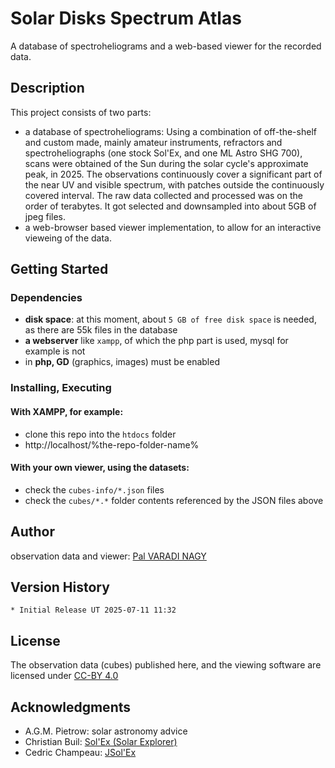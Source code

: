 # Solar Disks Spectrum Atlas

A database of spectroheliograms and a web-based viewer for the recorded data.

## Description

This project consists of two parts:

* a database of spectroheliograms: Using a combination of off-the-shelf and custom made, mainly amateur instruments, refractors and spectroheliographs (one stock Sol'Ex, and one ML Astro SHG 700), scans were obtained of the Sun during the solar cycle's approximate peak, in 2025. The observations continuously cover a significant part of the near UV and visible spectrum, with patches outside the continuously covered interval. The raw data collected and processed was on the order of terabytes. It got selected and downsampled into about 5GB of jpeg files.
* a web-browser based viewer implementation, to allow for an interactive vieweing of the data.

## Getting Started

### Dependencies

* **disk space**: at this moment, about `5 GB of free disk space` is needed, as there are 55k files in the database
* **a webserver** like `xampp`, of which the php part is used, mysql for example is not
* in **php, GD** (graphics, images) must be enabled

### Installing, Executing

#### With XAMPP, for example:

* clone this repo into the `htdocs` folder
* http://localhost/%the-repo-folder-name%

#### With your own viewer, using the datasets:

* check the `cubes-info/*.json` files
* check the `cubes/*.*` folder contents referenced by the JSON files above


## Author

observation data and viewer: [Pal VARADI NAGY](https://csillagtura.ro)


## Version History

    * Initial Release UT 2025-07-11 11:32

## License

The observation data (cubes) published here, and the viewing software are licensed under [CC-BY 4.0](https://creativecommons.org/licenses/by/4.0/)

## Acknowledgments

* A.G.M. Pietrow: solar astronomy advice 
* Christian Buil: [Sol'Ex (Solar Explorer)](https://solex.astrosurf.com/sol-ex-presentation-en.html)
* Cedric Champeau: [JSol'Ex](https://github.com/melix/astro4j)
